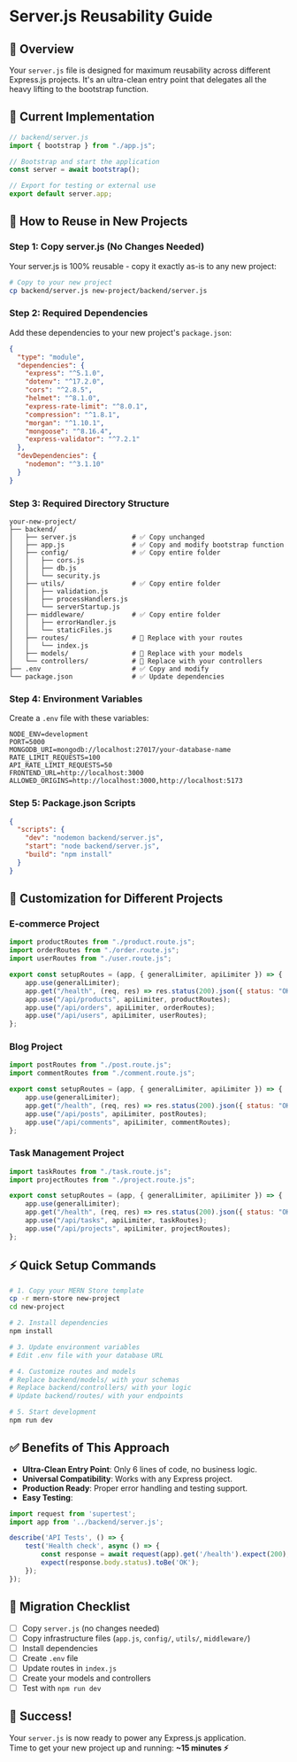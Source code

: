 
# Server.js Reusability Guide

## 📄 Overview

Your `server.js` file is designed for maximum reusability across different Express.js projects. It's an ultra-clean entry point that delegates all the heavy lifting to the bootstrap function.

## 🔧 Current Implementation

```javascript
// backend/server.js
import { bootstrap } from "./app.js";

// Bootstrap and start the application
const server = await bootstrap();

// Export for testing or external use
export default server.app;
```

## 🚀 How to Reuse in New Projects

### Step 1: Copy server.js (No Changes Needed)
Your server.js is 100% reusable - copy it exactly as-is to any new project:

```bash
# Copy to your new project
cp backend/server.js new-project/backend/server.js
```

### Step 2: Required Dependencies

Add these dependencies to your new project's `package.json`:

```json
{
  "type": "module",
  "dependencies": {
    "express": "^5.1.0",
    "dotenv": "^17.2.0",
    "cors": "^2.8.5",
    "helmet": "^8.1.0",
    "express-rate-limit": "^8.0.1",
    "compression": "^1.8.1",
    "morgan": "^1.10.1",
    "mongoose": "^8.16.4",
    "express-validator": "^7.2.1"
  },
  "devDependencies": {
    "nodemon": "^3.1.10"
  }
}
```

### Step 3: Required Directory Structure

```
your-new-project/
├── backend/
│   ├── server.js              # ✅ Copy unchanged
│   ├── app.js                 # ✅ Copy and modify bootstrap function
│   ├── config/                # ✅ Copy entire folder
│   │   ├── cors.js
│   │   ├── db.js
│   │   └── security.js
│   ├── utils/                 # ✅ Copy entire folder
│   │   ├── validation.js
│   │   ├── processHandlers.js
│   │   └── serverStartup.js
│   ├── middleware/            # ✅ Copy entire folder
│   │   ├── errorHandler.js
│   │   └── staticFiles.js
│   ├── routes/                # 🔄 Replace with your routes
│   │   └── index.js
│   ├── models/                # 🔄 Replace with your models
│   └── controllers/           # 🔄 Replace with your controllers
├── .env                       # ✅ Copy and modify
└── package.json               # ✅ Update dependencies
```

### Step 4: Environment Variables

Create a `.env` file with these variables:

```env
NODE_ENV=development
PORT=5000
MONGODB_URI=mongodb://localhost:27017/your-database-name
RATE_LIMIT_REQUESTS=100
API_RATE_LIMIT_REQUESTS=50
FRONTEND_URL=http://localhost:3000
ALLOWED_ORIGINS=http://localhost:3000,http://localhost:5173
```

### Step 5: Package.json Scripts

```json
{
  "scripts": {
    "dev": "nodemon backend/server.js",
    "start": "node backend/server.js",
    "build": "npm install"
  }
}
```

## 🔄 Customization for Different Projects

### E-commerce Project

```javascript
import productRoutes from "./product.route.js";
import orderRoutes from "./order.route.js";
import userRoutes from "./user.route.js";

export const setupRoutes = (app, { generalLimiter, apiLimiter }) => {
    app.use(generalLimiter);
    app.get("/health", (req, res) => res.status(200).json({ status: "OK", service: "E-commerce API" }));
    app.use("/api/products", apiLimiter, productRoutes);
    app.use("/api/orders", apiLimiter, orderRoutes);
    app.use("/api/users", apiLimiter, userRoutes);
};
```

### Blog Project

```javascript
import postRoutes from "./post.route.js";
import commentRoutes from "./comment.route.js";

export const setupRoutes = (app, { generalLimiter, apiLimiter }) => {
    app.use(generalLimiter);
    app.get("/health", (req, res) => res.status(200).json({ status: "OK", service: "Blog API" }));
    app.use("/api/posts", apiLimiter, postRoutes);
    app.use("/api/comments", apiLimiter, commentRoutes);
};
```

### Task Management Project

```javascript
import taskRoutes from "./task.route.js";
import projectRoutes from "./project.route.js";

export const setupRoutes = (app, { generalLimiter, apiLimiter }) => {
    app.use(generalLimiter);
    app.get("/health", (req, res) => res.status(200).json({ status: "OK", service: "Task Manager" }));
    app.use("/api/tasks", apiLimiter, taskRoutes);
    app.use("/api/projects", apiLimiter, projectRoutes);
};
```

## ⚡ Quick Setup Commands

```bash
# 1. Copy your MERN Store template
cp -r mern-store new-project
cd new-project

# 2. Install dependencies
npm install

# 3. Update environment variables
# Edit .env file with your database URL

# 4. Customize routes and models
# Replace backend/models/ with your schemas
# Replace backend/controllers/ with your logic
# Update backend/routes/ with your endpoints

# 5. Start development
npm run dev
```

## ✅ Benefits of This Approach

- **Ultra-Clean Entry Point**: Only 6 lines of code, no business logic.
- **Universal Compatibility**: Works with any Express project.
- **Production Ready**: Proper error handling and testing support.
- **Easy Testing**:

```javascript
import request from 'supertest';
import app from '../backend/server.js';

describe('API Tests', () => {
    test('Health check', async () => {
        const response = await request(app).get('/health').expect(200);
        expect(response.body.status).toBe('OK');
    });
});
```

## 🎯 Migration Checklist

- [ ] Copy `server.js` (no changes needed)  
- [ ] Copy infrastructure files (`app.js`, `config/`, `utils/`, `middleware/`)  
- [ ] Install dependencies  
- [ ] Create `.env` file  
- [ ] Update routes in `index.js`  
- [ ] Create your models and controllers  
- [ ] Test with `npm run dev`  

## 🚀 Success!

Your `server.js` is now ready to power any Express.js application.  
Time to get your new project up and running: **~15 minutes ⚡**
